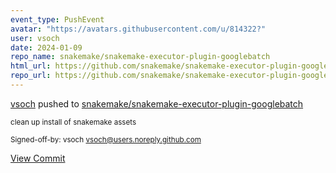 ```yaml
---
event_type: PushEvent
avatar: "https://avatars.githubusercontent.com/u/814322?"
user: vsoch
date: 2024-01-09
repo_name: snakemake/snakemake-executor-plugin-googlebatch
html_url: https://github.com/snakemake/snakemake-executor-plugin-googlebatch/commit/4a0eb48960ffb0315ba4fa0aaf1b3733ec45b3a6
repo_url: https://github.com/snakemake/snakemake-executor-plugin-googlebatch
---
```


<a href='https://github.com/vsoch' target='_blank'>vsoch</a> pushed to <a href='https://github.com/snakemake/snakemake-executor-plugin-googlebatch' target='_blank'>snakemake/snakemake-executor-plugin-googlebatch</a>

<small>clean up install of snakemake assets

Signed-off-by: vsoch <vsoch@users.noreply.github.com></small>

<a href='https://github.com/snakemake/snakemake-executor-plugin-googlebatch/commit/4a0eb48960ffb0315ba4fa0aaf1b3733ec45b3a6' target='_blank'>View Commit</a>
